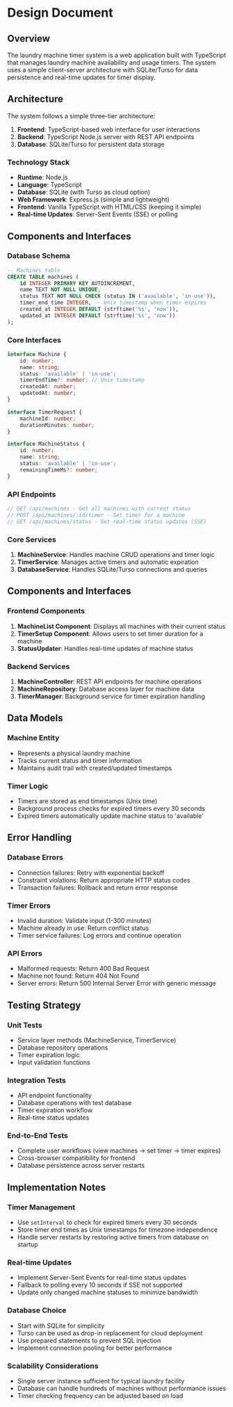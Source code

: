 # Design Document

## Overview

The laundry machine timer system is a web application built with TypeScript that manages laundry machine availability and usage timers. The system uses a simple client-server architecture with SQLite/Turso for data persistence and real-time updates for timer display.

## Architecture

The system follows a simple three-tier architecture:

1. **Frontend**: TypeScript-based web interface for user interactions
2. **Backend**: TypeScript Node.js server with REST API endpoints
3. **Database**: SQLite/Turso for persistent data storage

### Technology Stack
- **Runtime**: Node.js
- **Language**: TypeScript
- **Database**: SQLite (with Turso as cloud option)
- **Web Framework**: Express.js (simple and lightweight)
- **Frontend**: Vanilla TypeScript with HTML/CSS (keeping it simple)
- **Real-time Updates**: Server-Sent Events (SSE) or polling

## Components and Interfaces

### Database Schema

```sql
-- Machines table
CREATE TABLE machines (
    id INTEGER PRIMARY KEY AUTOINCREMENT,
    name TEXT NOT NULL UNIQUE,
    status TEXT NOT NULL CHECK (status IN ('available', 'in-use')),
    timer_end_time INTEGER, -- Unix timestamp when timer expires
    created_at INTEGER DEFAULT (strftime('%s', 'now')),
    updated_at INTEGER DEFAULT (strftime('%s', 'now'))
);
```

### Core Interfaces

```typescript
interface Machine {
    id: number;
    name: string;
    status: 'available' | 'in-use';
    timerEndTime?: number; // Unix timestamp
    createdAt: number;
    updatedAt: number;
}

interface TimerRequest {
    machineId: number;
    durationMinutes: number;
}

interface MachineStatus {
    id: number;
    name: string;
    status: 'available' | 'in-use';
    remainingTimeMs?: number;
}
```

### API Endpoints

```typescript
// GET /api/machines - Get all machines with current status
// POST /api/machines/:id/timer - Set timer for a machine
// GET /api/machines/status - Get real-time status updates (SSE)
```

### Core Services

1. **MachineService**: Handles machine CRUD operations and timer logic
2. **TimerService**: Manages active timers and automatic expiration
3. **DatabaseService**: Handles SQLite/Turso connections and queries

## Components and Interfaces

### Frontend Components

1. **MachineList Component**: Displays all machines with their current status
2. **TimerSetup Component**: Allows users to set timer duration for a machine
3. **StatusUpdater**: Handles real-time updates of machine status

### Backend Services

1. **MachineController**: REST API endpoints for machine operations
2. **MachineRepository**: Database access layer for machine data
3. **TimerManager**: Background service for timer expiration handling

## Data Models

### Machine Entity
- Represents a physical laundry machine
- Tracks current status and timer information
- Maintains audit trail with created/updated timestamps

### Timer Logic
- Timers are stored as end timestamps (Unix time)
- Background process checks for expired timers every 30 seconds
- Expired timers automatically update machine status to 'available'

## Error Handling

### Database Errors
- Connection failures: Retry with exponential backoff
- Constraint violations: Return appropriate HTTP status codes
- Transaction failures: Rollback and return error response

### Timer Errors
- Invalid duration: Validate input (1-300 minutes)
- Machine already in use: Return conflict status
- Timer service failures: Log errors and continue operation

### API Errors
- Malformed requests: Return 400 Bad Request
- Machine not found: Return 404 Not Found
- Server errors: Return 500 Internal Server Error with generic message

## Testing Strategy

### Unit Tests
- Service layer methods (MachineService, TimerService)
- Database repository operations
- Timer expiration logic
- Input validation functions

### Integration Tests
- API endpoint functionality
- Database operations with test database
- Timer expiration workflow
- Real-time status updates

### End-to-End Tests
- Complete user workflows (view machines → set timer → timer expires)
- Cross-browser compatibility for frontend
- Database persistence across server restarts

## Implementation Notes

### Timer Management
- Use `setInterval` to check for expired timers every 30 seconds
- Store timer end times as Unix timestamps for timezone independence
- Handle server restarts by restoring active timers from database on startup

### Real-time Updates
- Implement Server-Sent Events for real-time status updates
- Fallback to polling every 10 seconds if SSE not supported
- Update only changed machine statuses to minimize bandwidth

### Database Choice
- Start with SQLite for simplicity
- Turso can be used as drop-in replacement for cloud deployment
- Use prepared statements to prevent SQL injection
- Implement connection pooling for better performance

### Scalability Considerations
- Single server instance sufficient for typical laundry facility
- Database can handle hundreds of machines without performance issues
- Timer checking frequency can be adjusted based on load
